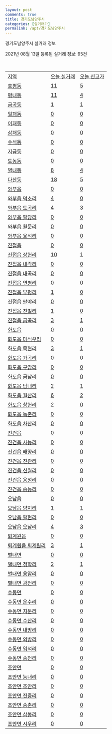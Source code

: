 ```yaml
---
layout: post
comments: true
title: 경기도남양주시
categories: [실거래가]
permalink: /apt/경기도남양주시
---
```


경기도남양주시 실거래 정보

2021년 08월 13일 등록된 실거래 정보: 95건

<script type="text/javascript">
  google.charts.load('current', {'packages':['corechart']});
  google.charts.setOnLoadCallback(drawChart);

  function drawChart() {
    var data = google.visualization.arrayToDataTable([['거래일', '매매', '전월세', '전매'], ['19-10', 0, 0, 80], ['19-11', 0, 0, 236], ['19-12', 0, 0, 91], ['20-01', 0, 0, 70], ['20-02', 0, 0, 133], ['20-03', 0, 0, 99], ['20-04', 0, 0, 110], ['20-05', 0, 0, 124], ['20-06', 0, 0, 241], ['20-07', 0, 0, 109], ['20-08', 458, 802, 64], ['20-09', 743, 1208, 48], ['20-10', 893, 1244, 48], ['20-11', 1148, 1160, 68], ['20-12', 1436, 1455, 47], ['21-01', 1438, 1436, 35], ['21-02', 835, 1242, 19], ['21-03', 759, 1602, 32], ['21-04', 561, 1165, 23], ['21-05', 681, 2460, 23], ['21-06', 615, 2638, 15], ['21-07', 680, 2178, 9], ['21-08', 57, 401, 1]]);

    var options = {
      title: '최근 1년간 유형별 거래량 추이',
      legend: { position: 'bottom' }
    };

    var chart = new google.visualization.LineChart(document.getElementById('columnchart_material'));
    chart.draw(data, (options));
  }
</script>

<div id="columnchart_material" style="width: 95%; margin-left: -35px"></div>
<br>
<table class="sortable">
  <tr>
    <td><a href="#">지역</a></td>
    <td><a href="#">오늘 실거래</a></td>
    <td><a href="#">오늘 신고가</a></td>
  </tr>

  
  <tr class="item">
    <td><a href="경기도남양주시호평동">호평동</a></td>
    <td><a href="경기도남양주시호평동">11</a></td>
    <td><a href="경기도남양주시호평동">5</a></td>
  </tr>
    

  <tr class="item">
    <td><a href="경기도남양주시평내동">평내동</a></td>
    <td><a href="경기도남양주시평내동">11</a></td>
    <td><a href="경기도남양주시평내동">4</a></td>
  </tr>
    

  <tr class="item">
    <td><a href="경기도남양주시금곡동">금곡동</a></td>
    <td><a href="경기도남양주시금곡동">1</a></td>
    <td><a href="경기도남양주시금곡동">1</a></td>
  </tr>
    

  <tr class="item">
    <td><a href="경기도남양주시일패동">일패동</a></td>
    <td><a href="경기도남양주시일패동">0</a></td>
    <td><a href="경기도남양주시일패동">0</a></td>
  </tr>
    

  <tr class="item">
    <td><a href="경기도남양주시이패동">이패동</a></td>
    <td><a href="경기도남양주시이패동">0</a></td>
    <td><a href="경기도남양주시이패동">0</a></td>
  </tr>
    

  <tr class="item">
    <td><a href="경기도남양주시삼패동">삼패동</a></td>
    <td><a href="경기도남양주시삼패동">0</a></td>
    <td><a href="경기도남양주시삼패동">0</a></td>
  </tr>
    

  <tr class="item">
    <td><a href="경기도남양주시수석동">수석동</a></td>
    <td><a href="경기도남양주시수석동">0</a></td>
    <td><a href="경기도남양주시수석동">0</a></td>
  </tr>
    

  <tr class="item">
    <td><a href="경기도남양주시지금동">지금동</a></td>
    <td><a href="경기도남양주시지금동">0</a></td>
    <td><a href="경기도남양주시지금동">0</a></td>
  </tr>
    

  <tr class="item">
    <td><a href="경기도남양주시도농동">도농동</a></td>
    <td><a href="경기도남양주시도농동">0</a></td>
    <td><a href="경기도남양주시도농동">0</a></td>
  </tr>
    

  <tr class="item">
    <td><a href="경기도남양주시별내동">별내동</a></td>
    <td><a href="경기도남양주시별내동">8</a></td>
    <td><a href="경기도남양주시별내동">4</a></td>
  </tr>
    

  <tr class="item">
    <td><a href="경기도남양주시다산동">다산동</a></td>
    <td><a href="경기도남양주시다산동">18</a></td>
    <td><a href="경기도남양주시다산동">5</a></td>
  </tr>
    

  <tr class="item">
    <td><a href="경기도남양주시와부읍">와부읍</a></td>
    <td><a href="경기도남양주시와부읍">0</a></td>
    <td><a href="경기도남양주시와부읍">0</a></td>
  </tr>
    

  <tr class="item">
    <td><a href="경기도남양주시와부읍덕소리">와부읍 덕소리</a></td>
    <td><a href="경기도남양주시와부읍덕소리">4</a></td>
    <td><a href="경기도남양주시와부읍덕소리">0</a></td>
  </tr>
    

  <tr class="item">
    <td><a href="경기도남양주시와부읍도곡리">와부읍 도곡리</a></td>
    <td><a href="경기도남양주시와부읍도곡리">4</a></td>
    <td><a href="경기도남양주시와부읍도곡리">3</a></td>
  </tr>
    

  <tr class="item">
    <td><a href="경기도남양주시와부읍팔당리">와부읍 팔당리</a></td>
    <td><a href="경기도남양주시와부읍팔당리">0</a></td>
    <td><a href="경기도남양주시와부읍팔당리">0</a></td>
  </tr>
    

  <tr class="item">
    <td><a href="경기도남양주시와부읍월문리">와부읍 월문리</a></td>
    <td><a href="경기도남양주시와부읍월문리">0</a></td>
    <td><a href="경기도남양주시와부읍월문리">0</a></td>
  </tr>
    

  <tr class="item">
    <td><a href="경기도남양주시와부읍율석리">와부읍 율석리</a></td>
    <td><a href="경기도남양주시와부읍율석리">0</a></td>
    <td><a href="경기도남양주시와부읍율석리">0</a></td>
  </tr>
    

  <tr class="item">
    <td><a href="경기도남양주시진접읍">진접읍</a></td>
    <td><a href="경기도남양주시진접읍">0</a></td>
    <td><a href="경기도남양주시진접읍">0</a></td>
  </tr>
    

  <tr class="item">
    <td><a href="경기도남양주시진접읍장현리">진접읍 장현리</a></td>
    <td><a href="경기도남양주시진접읍장현리">10</a></td>
    <td><a href="경기도남양주시진접읍장현리">1</a></td>
  </tr>
    

  <tr class="item">
    <td><a href="경기도남양주시진접읍내각리">진접읍 내각리</a></td>
    <td><a href="경기도남양주시진접읍내각리">0</a></td>
    <td><a href="경기도남양주시진접읍내각리">0</a></td>
  </tr>
    

  <tr class="item">
    <td><a href="경기도남양주시진접읍내곡리">진접읍 내곡리</a></td>
    <td><a href="경기도남양주시진접읍내곡리">0</a></td>
    <td><a href="경기도남양주시진접읍내곡리">0</a></td>
  </tr>
    

  <tr class="item">
    <td><a href="경기도남양주시진접읍연평리">진접읍 연평리</a></td>
    <td><a href="경기도남양주시진접읍연평리">0</a></td>
    <td><a href="경기도남양주시진접읍연평리">0</a></td>
  </tr>
    

  <tr class="item">
    <td><a href="경기도남양주시진접읍부평리">진접읍 부평리</a></td>
    <td><a href="경기도남양주시진접읍부평리">1</a></td>
    <td><a href="경기도남양주시진접읍부평리">0</a></td>
  </tr>
    

  <tr class="item">
    <td><a href="경기도남양주시진접읍팔야리">진접읍 팔야리</a></td>
    <td><a href="경기도남양주시진접읍팔야리">0</a></td>
    <td><a href="경기도남양주시진접읍팔야리">0</a></td>
  </tr>
    

  <tr class="item">
    <td><a href="경기도남양주시진접읍진벌리">진접읍 진벌리</a></td>
    <td><a href="경기도남양주시진접읍진벌리">1</a></td>
    <td><a href="경기도남양주시진접읍진벌리">0</a></td>
  </tr>
    

  <tr class="item">
    <td><a href="경기도남양주시진접읍금곡리">진접읍 금곡리</a></td>
    <td><a href="경기도남양주시진접읍금곡리">3</a></td>
    <td><a href="경기도남양주시진접읍금곡리">1</a></td>
  </tr>
    

  <tr class="item">
    <td><a href="경기도남양주시화도읍">화도읍</a></td>
    <td><a href="경기도남양주시화도읍">0</a></td>
    <td><a href="경기도남양주시화도읍">0</a></td>
  </tr>
    

  <tr class="item">
    <td><a href="경기도남양주시화도읍마석우리">화도읍 마석우리</a></td>
    <td><a href="경기도남양주시화도읍마석우리">0</a></td>
    <td><a href="경기도남양주시화도읍마석우리">0</a></td>
  </tr>
    

  <tr class="item">
    <td><a href="경기도남양주시화도읍묵현리">화도읍 묵현리</a></td>
    <td><a href="경기도남양주시화도읍묵현리">3</a></td>
    <td><a href="경기도남양주시화도읍묵현리">1</a></td>
  </tr>
    

  <tr class="item">
    <td><a href="경기도남양주시화도읍가곡리">화도읍 가곡리</a></td>
    <td><a href="경기도남양주시화도읍가곡리">0</a></td>
    <td><a href="경기도남양주시화도읍가곡리">0</a></td>
  </tr>
    

  <tr class="item">
    <td><a href="경기도남양주시화도읍구암리">화도읍 구암리</a></td>
    <td><a href="경기도남양주시화도읍구암리">0</a></td>
    <td><a href="경기도남양주시화도읍구암리">0</a></td>
  </tr>
    

  <tr class="item">
    <td><a href="경기도남양주시화도읍금남리">화도읍 금남리</a></td>
    <td><a href="경기도남양주시화도읍금남리">0</a></td>
    <td><a href="경기도남양주시화도읍금남리">0</a></td>
  </tr>
    

  <tr class="item">
    <td><a href="경기도남양주시화도읍답내리">화도읍 답내리</a></td>
    <td><a href="경기도남양주시화도읍답내리">2</a></td>
    <td><a href="경기도남양주시화도읍답내리">1</a></td>
  </tr>
    

  <tr class="item">
    <td><a href="경기도남양주시화도읍월산리">화도읍 월산리</a></td>
    <td><a href="경기도남양주시화도읍월산리">6</a></td>
    <td><a href="경기도남양주시화도읍월산리">2</a></td>
  </tr>
    

  <tr class="item">
    <td><a href="경기도남양주시화도읍창현리">화도읍 창현리</a></td>
    <td><a href="경기도남양주시화도읍창현리">2</a></td>
    <td><a href="경기도남양주시화도읍창현리">0</a></td>
  </tr>
    

  <tr class="item">
    <td><a href="경기도남양주시화도읍녹촌리">화도읍 녹촌리</a></td>
    <td><a href="경기도남양주시화도읍녹촌리">0</a></td>
    <td><a href="경기도남양주시화도읍녹촌리">0</a></td>
  </tr>
    

  <tr class="item">
    <td><a href="경기도남양주시화도읍차산리">화도읍 차산리</a></td>
    <td><a href="경기도남양주시화도읍차산리">0</a></td>
    <td><a href="경기도남양주시화도읍차산리">0</a></td>
  </tr>
    

  <tr class="item">
    <td><a href="경기도남양주시진건읍">진건읍</a></td>
    <td><a href="경기도남양주시진건읍">0</a></td>
    <td><a href="경기도남양주시진건읍">0</a></td>
  </tr>
    

  <tr class="item">
    <td><a href="경기도남양주시진건읍사능리">진건읍 사능리</a></td>
    <td><a href="경기도남양주시진건읍사능리">0</a></td>
    <td><a href="경기도남양주시진건읍사능리">0</a></td>
  </tr>
    

  <tr class="item">
    <td><a href="경기도남양주시진건읍배양리">진건읍 배양리</a></td>
    <td><a href="경기도남양주시진건읍배양리">0</a></td>
    <td><a href="경기도남양주시진건읍배양리">0</a></td>
  </tr>
    

  <tr class="item">
    <td><a href="경기도남양주시진건읍진관리">진건읍 진관리</a></td>
    <td><a href="경기도남양주시진건읍진관리">0</a></td>
    <td><a href="경기도남양주시진건읍진관리">0</a></td>
  </tr>
    

  <tr class="item">
    <td><a href="경기도남양주시진건읍신월리">진건읍 신월리</a></td>
    <td><a href="경기도남양주시진건읍신월리">0</a></td>
    <td><a href="경기도남양주시진건읍신월리">0</a></td>
  </tr>
    

  <tr class="item">
    <td><a href="경기도남양주시진건읍용정리">진건읍 용정리</a></td>
    <td><a href="경기도남양주시진건읍용정리">0</a></td>
    <td><a href="경기도남양주시진건읍용정리">0</a></td>
  </tr>
    

  <tr class="item">
    <td><a href="경기도남양주시진건읍송능리">진건읍 송능리</a></td>
    <td><a href="경기도남양주시진건읍송능리">0</a></td>
    <td><a href="경기도남양주시진건읍송능리">0</a></td>
  </tr>
    

  <tr class="item">
    <td><a href="경기도남양주시오남읍">오남읍</a></td>
    <td><a href="경기도남양주시오남읍">0</a></td>
    <td><a href="경기도남양주시오남읍">0</a></td>
  </tr>
    

  <tr class="item">
    <td><a href="경기도남양주시오남읍양지리">오남읍 양지리</a></td>
    <td><a href="경기도남양주시오남읍양지리">1</a></td>
    <td><a href="경기도남양주시오남읍양지리">1</a></td>
  </tr>
    

  <tr class="item">
    <td><a href="경기도남양주시오남읍팔현리">오남읍 팔현리</a></td>
    <td><a href="경기도남양주시오남읍팔현리">0</a></td>
    <td><a href="경기도남양주시오남읍팔현리">0</a></td>
  </tr>
    

  <tr class="item">
    <td><a href="경기도남양주시오남읍오남리">오남읍 오남리</a></td>
    <td><a href="경기도남양주시오남읍오남리">4</a></td>
    <td><a href="경기도남양주시오남읍오남리">3</a></td>
  </tr>
    

  <tr class="item">
    <td><a href="경기도남양주시퇴계원읍">퇴계원읍</a></td>
    <td><a href="경기도남양주시퇴계원읍">0</a></td>
    <td><a href="경기도남양주시퇴계원읍">0</a></td>
  </tr>
    

  <tr class="item">
    <td><a href="경기도남양주시퇴계원읍퇴계원리">퇴계원읍 퇴계원리</a></td>
    <td><a href="경기도남양주시퇴계원읍퇴계원리">3</a></td>
    <td><a href="경기도남양주시퇴계원읍퇴계원리">1</a></td>
  </tr>
    

  <tr class="item">
    <td><a href="경기도남양주시별내면">별내면</a></td>
    <td><a href="경기도남양주시별내면">0</a></td>
    <td><a href="경기도남양주시별내면">0</a></td>
  </tr>
    

  <tr class="item">
    <td><a href="경기도남양주시별내면청학리">별내면 청학리</a></td>
    <td><a href="경기도남양주시별내면청학리">2</a></td>
    <td><a href="경기도남양주시별내면청학리">1</a></td>
  </tr>
    

  <tr class="item">
    <td><a href="경기도남양주시별내면용암리">별내면 용암리</a></td>
    <td><a href="경기도남양주시별내면용암리">0</a></td>
    <td><a href="경기도남양주시별내면용암리">0</a></td>
  </tr>
    

  <tr class="item">
    <td><a href="경기도남양주시별내면광전리">별내면 광전리</a></td>
    <td><a href="경기도남양주시별내면광전리">0</a></td>
    <td><a href="경기도남양주시별내면광전리">0</a></td>
  </tr>
    

  <tr class="item">
    <td><a href="경기도남양주시수동면">수동면</a></td>
    <td><a href="경기도남양주시수동면">0</a></td>
    <td><a href="경기도남양주시수동면">0</a></td>
  </tr>
    

  <tr class="item">
    <td><a href="경기도남양주시수동면운수리">수동면 운수리</a></td>
    <td><a href="경기도남양주시수동면운수리">0</a></td>
    <td><a href="경기도남양주시수동면운수리">0</a></td>
  </tr>
    

  <tr class="item">
    <td><a href="경기도남양주시수동면지둔리">수동면 지둔리</a></td>
    <td><a href="경기도남양주시수동면지둔리">0</a></td>
    <td><a href="경기도남양주시수동면지둔리">0</a></td>
  </tr>
    

  <tr class="item">
    <td><a href="경기도남양주시수동면수산리">수동면 수산리</a></td>
    <td><a href="경기도남양주시수동면수산리">0</a></td>
    <td><a href="경기도남양주시수동면수산리">0</a></td>
  </tr>
    

  <tr class="item">
    <td><a href="경기도남양주시수동면내방리">수동면 내방리</a></td>
    <td><a href="경기도남양주시수동면내방리">0</a></td>
    <td><a href="경기도남양주시수동면내방리">0</a></td>
  </tr>
    

  <tr class="item">
    <td><a href="경기도남양주시수동면외방리">수동면 외방리</a></td>
    <td><a href="경기도남양주시수동면외방리">0</a></td>
    <td><a href="경기도남양주시수동면외방리">0</a></td>
  </tr>
    

  <tr class="item">
    <td><a href="경기도남양주시수동면입석리">수동면 입석리</a></td>
    <td><a href="경기도남양주시수동면입석리">0</a></td>
    <td><a href="경기도남양주시수동면입석리">0</a></td>
  </tr>
    

  <tr class="item">
    <td><a href="경기도남양주시수동면송천리">수동면 송천리</a></td>
    <td><a href="경기도남양주시수동면송천리">0</a></td>
    <td><a href="경기도남양주시수동면송천리">0</a></td>
  </tr>
    

  <tr class="item">
    <td><a href="경기도남양주시조안면">조안면</a></td>
    <td><a href="경기도남양주시조안면">0</a></td>
    <td><a href="경기도남양주시조안면">0</a></td>
  </tr>
    

  <tr class="item">
    <td><a href="경기도남양주시조안면능내리">조안면 능내리</a></td>
    <td><a href="경기도남양주시조안면능내리">0</a></td>
    <td><a href="경기도남양주시조안면능내리">0</a></td>
  </tr>
    

  <tr class="item">
    <td><a href="경기도남양주시조안면조안리">조안면 조안리</a></td>
    <td><a href="경기도남양주시조안면조안리">0</a></td>
    <td><a href="경기도남양주시조안면조안리">0</a></td>
  </tr>
    

  <tr class="item">
    <td><a href="경기도남양주시조안면진중리">조안면 진중리</a></td>
    <td><a href="경기도남양주시조안면진중리">0</a></td>
    <td><a href="경기도남양주시조안면진중리">0</a></td>
  </tr>
    

  <tr class="item">
    <td><a href="경기도남양주시조안면송촌리">조안면 송촌리</a></td>
    <td><a href="경기도남양주시조안면송촌리">0</a></td>
    <td><a href="경기도남양주시조안면송촌리">0</a></td>
  </tr>
    

  <tr class="item">
    <td><a href="경기도남양주시조안면삼봉리">조안면 삼봉리</a></td>
    <td><a href="경기도남양주시조안면삼봉리">0</a></td>
    <td><a href="경기도남양주시조안면삼봉리">0</a></td>
  </tr>
    

  <tr class="item">
    <td><a href="경기도남양주시조안면시우리">조안면 시우리</a></td>
    <td><a href="경기도남양주시조안면시우리">0</a></td>
    <td><a href="경기도남양주시조안면시우리">0</a></td>
  </tr>
    


</table>


    